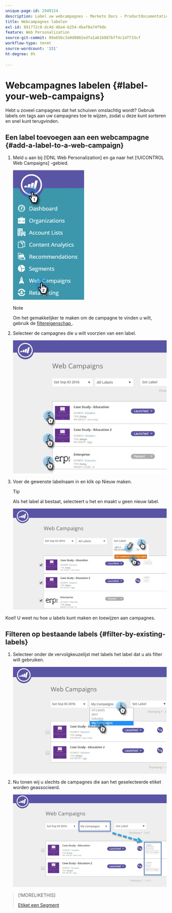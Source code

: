 ```yaml
---
unique-page-id: 2949154
description: Label uw webcampagnes - Marketo Docs - Productdocumentatie
title: Webcampagnes labelen
exl-id: 891772c8-dc4d-46a4-b254-4baf0a74f9de
feature: Web Personalization
source-git-commit: 09a656c3a0d0002edfa1a61b987bff4c1dff33cf
workflow-type: tm+mt
source-wordcount: '151'
ht-degree: 0%

---
```


# Webcampagnes labelen {#label-your-web-campaigns}

Hebt u zoveel campagnes dat het schuiven omslachtig wordt? Gebruik labels om tags aan uw campagnes toe te wijzen, zodat u deze kunt sorteren en snel kunt terugvinden.

## Een label toevoegen aan een webcampagne {#add-a-label-to-a-web-campaign}

1. Meld u aan bij [!DNL Web Personalization] en ga naar het [!UICONTROL Web Campaigns] -gebied.

   ![](assets/web-campaigns-hand.jpg)

   >[!NOTE]
   >
   >Om het gemakkelijker te maken om de campagne te vinden u wilt, gebruik de [ filtereigenschap ](/help/marketo/product-docs/web-personalization/working-with-web-campaigns/filter-web-campaigns.md).

1. Selecteer de campagnes die u wilt voorzien van een label.

   ![](assets/web-campaigns-label.jpg)

1. Voer de gewenste labelnaam in en klik op Nieuw maken.

   >[!TIP]
   >
   >Als het label al bestaat, selecteert u het en maakt u geen nieuw label.

   ![](assets/web-campaigns-set-label.jpg)

Koel! U weet nu hoe u labels kunt maken en toewijzen aan campagnes.

## Filteren op bestaande labels {#filter-by-existing-labels}

1. Selecteer onder de vervolgkeuzelijst met labels het label dat u als filter wilt gebruiken.

   ![](assets/web-campaigns-my-campaigns-dropdown.jpg)

1. Nu tonen wij u slechts de campagnes die aan het geselecteerde etiket worden geassocieerd.

   ![](assets/web-campaigns-label-showing.jpg)

>[!MORELIKETHIS]
>
>[ Etiket een Segment ](/help/marketo/product-docs/web-personalization/using-web-segments/label-your-segment.md)
